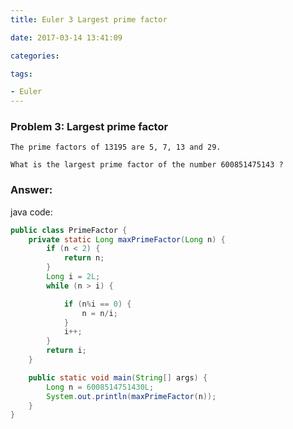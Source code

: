 ```yaml
---
title: Euler 3 Largest prime factor

date: 2017-03-14 13:41:09

categories:

tags:

- Euler
---
```

### Problem 3: Largest prime factor

    The prime factors of 13195 are 5, 7, 13 and 29.

    What is the largest prime factor of the number 600851475143 ?

<!-- more -->
### Answer:

java code:
```java
public class PrimeFactor {
    private static Long maxPrimeFactor(Long n) {
        if (n < 2) {
            return n;
        }
        Long i = 2L;
        while (n > i) {

            if (n%i == 0) {
                n = n/i;
            }
            i++;
        }
        return i;
    }

    public static void main(String[] args) {
        Long n = 6008514751430L;
        System.out.println(maxPrimeFactor(n));
    }
}
```
